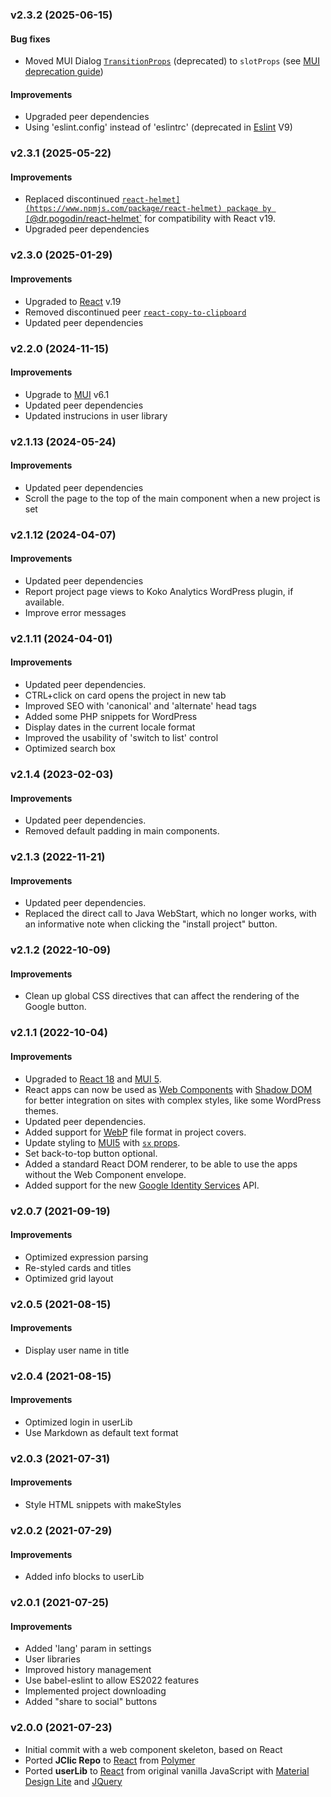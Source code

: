 ### v2.3.2 (2025-06-15)
#### Bug fixes
- Moved MUI Dialog [`TransitionProps`](https://mui.com/material-ui/api/dialog/#dialog-prop-TransitionProps) (deprecated) to `slotProps` (see [MUI deprecation guide](https://mui.com/material-ui/migration/migrating-from-deprecated-apis/#transitionprops))

#### Improvements
- Upgraded peer dependencies
- Using 'eslint.config' instead of 'eslintrc' (deprecated in [Eslint](https://eslint.org/) V9)

### v2.3.1 (2025-05-22)
#### Improvements
- Replaced discontinued [`react-helmet](https://www.npmjs.com/package/react-helmet) package by [`@dr.pogodin/react-helmet`](https://www.npmjs.com/package/@dr.pogodin/react-helmet) for compatibility with React v19. 
- Upgraded peer dependencies

### v2.3.0 (2025-01-29)
#### Improvements
- Upgraded to [React](https://react.dev/) v.19
- Removed discontinued peer [`react-copy-to-clipboard`](https://www.npmjs.com/package/react-copy-to-clipboard)
- Updated peer dependencies

### v2.2.0 (2024-11-15)
#### Improvements
- Upgrade to [MUI](https://mui.com/material-ui/) v6.1
- Updated peer dependencies
- Updated instrucions in user library

### v2.1.13 (2024-05-24)
#### Improvements
- Updated peer dependencies
- Scroll the page to the top of the main component when a new project is set

### v2.1.12 (2024-04-07)
#### Improvements
- Updated peer dependencies
- Report project page views to Koko Analytics WordPress plugin, if available.
- Improve error messages

### v2.1.11 (2024-04-01)
#### Improvements
- Updated peer dependencies.
- CTRL+click on card opens the project in new tab
- Improved SEO with 'canonical' and 'alternate' head tags
- Added some PHP snippets for WordPress
- Display dates in the current locale format
- Improved the usability of 'switch to list' control
- Optimized search box

### v2.1.4 (2023-02-03)
#### Improvements
- Updated peer dependencies.
- Removed default padding in main components.

### v2.1.3 (2022-11-21)
#### Improvements
- Updated peer dependencies.
- Replaced the direct call to Java WebStart, which no longer works, with an informative note when clicking the "install project" button.

### v2.1.2 (2022-10-09)
#### Improvements
- Clean up global CSS directives that can affect the rendering of the Google button.

### v2.1.1 (2022-10-04)
#### Improvements
- Upgraded to [React 18](https://reactjs.org/blog/2022/03/29/react-v18.html) and [MUI 5](https://mui.com/).
- React apps can now be used as [Web Components](https://developer.mozilla.org/es/docs/Web/Web_Components) with [Shadow DOM](https://developer.mozilla.org/en-US/docs/Web/Web_Components/Using_shadow_DOM) for better integration on sites with complex styles, like some WordPress themes.
- Updated peer dependencies.
- Added support for [WebP](https://developers.google.com/speed/webp/) file format in project covers.
- Update styling to [MUI5](https://mui.com/) with [`sx` props](https://mui.com/system/getting-started/the-sx-prop/).
- Set back-to-top button optional.
- Added a standard React DOM renderer, to be able to use the apps without the Web Component envelope.
- Added support for the new [Google Identity Services](https://developers.google.com/identity/oauth2/web) API.

### v2.0.7 (2021-09-19)
#### Improvements
- Optimized expression parsing
- Re-styled cards and titles
- Optimized grid layout

### v2.0.5 (2021-08-15)
#### Improvements
- Display user name in title

### v2.0.4 (2021-08-15)
#### Improvements
- Optimized login in userLib
- Use Markdown as default text format

### v2.0.3 (2021-07-31)
#### Improvements
- Style HTML snippets with makeStyles

### v2.0.2 (2021-07-29)
#### Improvements
- Added info blocks to userLib

### v2.0.1 (2021-07-25)
#### Improvements
- Added 'lang' param in settings
- User libraries
- Improved history management
- Use babel-eslint to allow ES2022 features
- Implemented project downloading
- Added "share to social" buttons

### v2.0.0 (2021-07-23)
- Initial commit with a web component skeleton, based on React
- Ported **JClic Repo** to [React](https://reactjs.org/) from [Polymer](https://polymer-library.polymer-project.org/)
- Ported **userLib** to [React](https://reactjs.org/) from original vanilla JavaScript with [Material Design Lite](https://getmdl.io/) and [JQuery](https://jquery.com/) 
